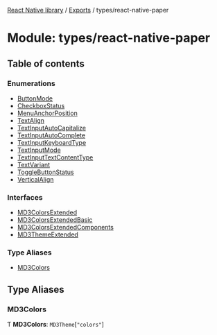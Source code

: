 [React Native library](../index.md) / [Exports](../modules.md) / types/react-native-paper

# Module: types/react-native-paper

## Table of contents

### Enumerations

- [ButtonMode](../enums/types_react_native_paper.ButtonMode.md)
- [CheckboxStatus](../enums/types_react_native_paper.CheckboxStatus.md)
- [MenuAnchorPosition](../enums/types_react_native_paper.MenuAnchorPosition.md)
- [TextAlign](../enums/types_react_native_paper.TextAlign.md)
- [TextInputAutoCapitalize](../enums/types_react_native_paper.TextInputAutoCapitalize.md)
- [TextInputAutoComplete](../enums/types_react_native_paper.TextInputAutoComplete.md)
- [TextInputKeyboardType](../enums/types_react_native_paper.TextInputKeyboardType.md)
- [TextInputMode](../enums/types_react_native_paper.TextInputMode.md)
- [TextInputTextContentType](../enums/types_react_native_paper.TextInputTextContentType.md)
- [TextVariant](../enums/types_react_native_paper.TextVariant.md)
- [ToggleButtonStatus](../enums/types_react_native_paper.ToggleButtonStatus.md)
- [VerticalAlign](../enums/types_react_native_paper.VerticalAlign.md)

### Interfaces

- [MD3ColorsExtended](../interfaces/types_react_native_paper.MD3ColorsExtended.md)
- [MD3ColorsExtendedBasic](../interfaces/types_react_native_paper.MD3ColorsExtendedBasic.md)
- [MD3ColorsExtendedComponents](../interfaces/types_react_native_paper.MD3ColorsExtendedComponents.md)
- [MD3ThemeExtended](../interfaces/types_react_native_paper.MD3ThemeExtended.md)

### Type Aliases

- [MD3Colors](types_react_native_paper.md#md3colors)

## Type Aliases

### MD3Colors

Ƭ **MD3Colors**: `MD3Theme`[``"colors"``]
